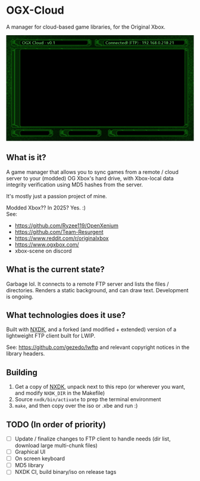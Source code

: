 # OGX-Cloud
A manager for cloud-based game libraries, for the Original Xbox.  

![current_status](https://raw.githubusercontent.com/tegan-lamoureux/ogx-cloud/refs/heads/main/graphics/current_status_screenshot.png "screenshot")  

## What is it?
A game manager that allows you to sync games from a remote / cloud server to your (modded) OG Xbox's hard drive, with Xbox-local data integrity verification using MD5 hashes from the server. 

It's mostly just a passion project of mine.

Modded Xbox?? In 2025? Yes. :)  
See: 
* https://github.com/Ryzee119/OpenXenium
* https://github.com/Team-Resurgent
* https://www.reddit.com/r/originalxbox
* https://www.ogxbox.com/
* xbox-scene on discord

## What is the current state?
Garbage lol. It connects to a remote FTP server and lists the files / directories. Renders a static background, and can draw text. Development is ongoing.

## What technologies does it use?
Built with [NXDK](https://github.com/XboxDev/nxdk), and a forked (and modified + extended) version of a lightweight FTP client built for LWIP. 

See: https://github.com/gezedo/lwftp and relevant copyright notices in the library headers.

## Building
1. Get a copy of [NXDK](https://github.com/XboxDev/nxdk), unpack next to this repo (or wherever you want, and modify `NXDK_DIR` in the Makefile)  
2. Source `nxdk/bin/activate` to prep the terminal environment  
3. `make`, and then copy over the iso or .xbe and run :)  

## TODO (In order of priority)
- [ ] Update / finalize changes to FTP client to handle needs (dir list, download large multi-chunk files)  
- [ ] Graphical UI  
- [ ] On screen keyboard  
- [ ] MD5 library  
- [ ] NXDK CI, build binary/iso on release tags  
